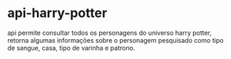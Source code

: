 # api-harry-potter
api permite consultar todos os personagens do universo harry potter, retorna algumas informações sobre o personagem pesquisado como tipo de sangue, casa, tipo de varinha e patrono.
